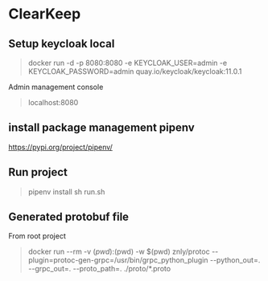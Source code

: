 
# ClearKeep

## Setup keycloak local

> docker run -d -p 8080:8080 -e KEYCLOAK_USER=admin -e
> KEYCLOAK_PASSWORD=admin quay.io/keycloak/keycloak:11.0.1

Admin management console
> localhost:8080

## install package management pipenv

https://pypi.org/project/pipenv/

## Run project
> pipenv install
> sh run.sh

## Generated protobuf file
From root project

> docker run --rm -v $(pwd):$(pwd) -w $(pwd) znly/protoc --plugin=protoc-gen-grpc=/usr/bin/grpc_python_plugin --python_out=. --grpc_out=. --proto_path=. ./proto/*.proto
